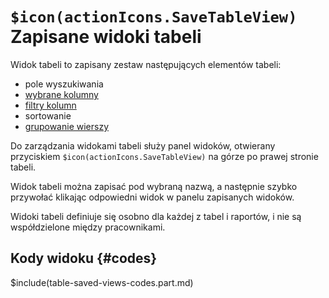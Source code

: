 # `$icon(actionIcons.SaveTableView)` Zapisane widoki tabeli

Widok tabeli to zapisany zestaw następujących elementów tabeli:

- pole wyszukiwania
- [wybrane kolumny](table-columns)
- [filtry kolumn](table-filtering)
- sortowanie
- [grupowanie wierszy](table-grouping)

Do zarządzania widokami tabeli służy panel widoków, otwierany przyciskiem
`$icon(actionIcons.SaveTableView)` na górze po prawej stronie tabeli.

Widok tabeli można zapisać pod wybraną nazwą, a następnie szybko przywołać klikając odpowiedni widok
w panelu zapisanych widoków.

Widoki tabeli definiuje się osobno dla każdej z tabel i raportów, i nie są współdzielone między
pracownikami.

## Kody widoku {#codes}

$include(table-saved-views-codes.part.md)
